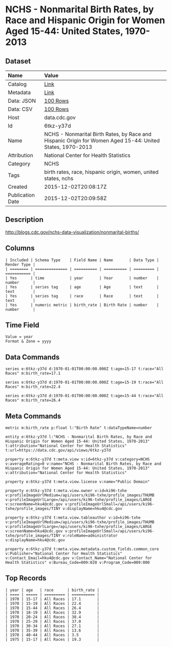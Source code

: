 # NCHS - Nonmarital Birth Rates, by Race and Hispanic Origin for Women Aged 15-44: United States, 1970-2013

## Dataset

| Name | Value |
| :--- | :---- |
| Catalog | [Link](https://catalog.data.gov/dataset/nonmarital-birth-rates-by-race-and-hispanic-origin-for-women-aged-15-44-united-states-1970) |
| Metadata | [Link](https://data.cdc.gov/api/views/6tkz-y37d) |
| Data: JSON | [100 Rows](https://data.cdc.gov/api/views/6tkz-y37d/rows.json?max_rows=100) |
| Data: CSV | [100 Rows](https://data.cdc.gov/api/views/6tkz-y37d/rows.csv?max_rows=100) |
| Host | data.cdc.gov |
| Id | 6tkz-y37d |
| Name | NCHS - Nonmarital Birth Rates, by Race and Hispanic Origin for Women Aged 15-44: United States, 1970-2013 |
| Attribution | National Center for Health Statistics |
| Category | NCHS |
| Tags | birth rates, race, hispanic origin, women, united states, nchs |
| Created | 2015-12-02T20:08:17Z |
| Publication Date | 2015-12-02T20:09:58Z |

## Description

http://blogs.cdc.gov/nchs-data-visualization/nonmarital-births/

## Columns

```ls
| Included | Schema Type    | Field Name | Name       | Data Type | Render Type |
| ======== | ============== | ========== | ========== | ========= | =========== |
| Yes      | time           | year       | Year       | number    | number      |
| Yes      | series tag     | age        | Age        | text      | text        |
| Yes      | series tag     | race       | Race       | text      | text        |
| Yes      | numeric metric | birth_rate | Birth Rate | number    | number      |
```

## Time Field

```ls
Value = year
Format & Zone = yyyy
```

## Data Commands

```ls
series e:6tkz-y37d d:1970-01-01T00:00:00.000Z t:age=15-17 t:race="All Races" m:birth_rate=17.1

series e:6tkz-y37d d:1970-01-01T00:00:00.000Z t:age=15-19 t:race="All Races" m:birth_rate=22.4

series e:6tkz-y37d d:1970-01-01T00:00:00.000Z t:age=15-44 t:race="All Races" m:birth_rate=26.4
```

## Meta Commands

```ls
metric m:birth_rate p:float l:"Birth Rate" t:dataTypeName=number

entity e:6tkz-y37d l:"NCHS - Nonmarital Birth Rates, by Race and Hispanic Origin for Women Aged 15-44: United States, 1970-2013" t:attribution="National Center for Health Statistics" t:url=https://data.cdc.gov/api/views/6tkz-y37d

property e:6tkz-y37d t:meta.view v:id=6tkz-y37d v:category=NCHS v:averageRating=0 v:name="NCHS - Nonmarital Birth Rates, by Race and Hispanic Origin for Women Aged 15-44: United States, 1970-2013" v:attribution="National Center for Health Statistics"

property e:6tkz-y37d t:meta.view.license v:name="Public Domain"

property e:6tkz-y37d t:meta.view.owner v:id=ki96-txhe v:profileImageUrlMedium=/api/users/ki96-txhe/profile_images/THUMB v:profileImageUrlLarge=/api/users/ki96-txhe/profile_images/LARGE v:screenName=hku4@cdc.gov v:profileImageUrlSmall=/api/users/ki96-txhe/profile_images/TINY v:displayName=hku4@cdc.gov

property e:6tkz-y37d t:meta.view.tableauthor v:id=ki96-txhe v:profileImageUrlMedium=/api/users/ki96-txhe/profile_images/THUMB v:profileImageUrlLarge=/api/users/ki96-txhe/profile_images/LARGE v:screenName=hku4@cdc.gov v:profileImageUrlSmall=/api/users/ki96-txhe/profile_images/TINY v:roleName=administrator v:displayName=hku4@cdc.gov

property e:6tkz-y37d t:meta.view.metadata.custom_fields.common_core v:Publisher="National Center for Health Statistics" v:Contact_Email=hku4@cdc.gov v:Contact_Name="National Center for Health Statistics" v:Bureau_Code=009:020 v:Program_Code=009:000
```

## Top Records

```ls
| year | age   | race      | birth_rate | 
| ==== | ===== | ========= | ========== | 
| 1970 | 15-17 | All Races | 17.1       | 
| 1970 | 15-19 | All Races | 22.4       | 
| 1970 | 15-44 | All Races | 26.4       | 
| 1970 | 18-19 | All Races | 32.9       | 
| 1970 | 20-24 | All Races | 38.4       | 
| 1970 | 25-29 | All Races | 37.0       | 
| 1970 | 30-34 | All Races | 27.1       | 
| 1970 | 35-39 | All Races | 13.6       | 
| 1970 | 40-44 | All Races | 3.5        | 
| 1975 | 15-17 | All Races | 19.3       | 
```